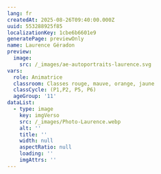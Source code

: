 ```yaml
---
lang: fr
createdAt: 2025-08-26T09:40:00.000Z
uuid: 553288925f85
localizationKey: 1cbe6b6601e9
generatePage: previewOnly
name: Laurence Géradon
preview:
  image:
    src: /_images/ae-autoportraits-laurence.svg
vars:
  role: Animatrice
  classroom: Classes rouge, mauve, orange, jaune
  classCycle: (P1,P2, P5, P6)
  ageGroup: '11'
dataList:
  - type: image
    key: imgVerso
    src: /_images/Photo-Laurence.webp
    alt: ''
    title: ''
    width: null
    aspectRatio: null
    loading: ''
    imgAttrs: ''
---
```


